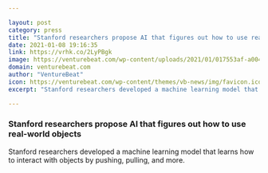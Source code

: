 ```yaml
---

layout: post
category: press
title: "Stanford researchers propose AI that figures out how to use real-world objects"
date: 2021-01-08 19:16:35
link: https://vrhk.co/2LyPBgk
image: https://venturebeat.com/wp-content/uploads/2021/01/017553af-a004-46c3-bfbe-374799863fd5-e1610131852984.png?w=1200&strip=all
domain: venturebeat.com
author: "VentureBeat"
icon: https://venturebeat.com/wp-content/themes/vb-news/img/favicon.ico
excerpt: "Stanford researchers developed a machine learning model that learns how to interact with objects by pushing, pulling, and more."

---
```


### Stanford researchers propose AI that figures out how to use real-world objects

Stanford researchers developed a machine learning model that learns how to interact with objects by pushing, pulling, and more.